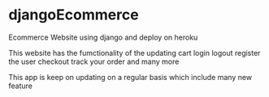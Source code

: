 # djangoEcommerce
Ecommerce Website using django and deploy on heroku


This website has the fumctionality of the updating cart login logout register the user checkout track your order and many more 

This app is keep on updating on a regular basis which include many new feature
